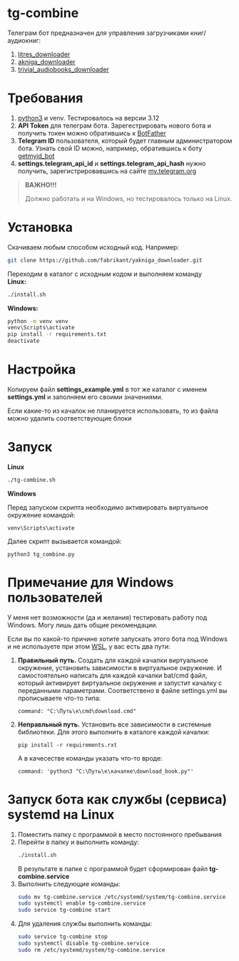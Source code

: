 # tg-combine
Телеграм бот предназначен для управления загрузчиками книг/аудиокниг:

1. [litres_downloader](https://github.com/fabrikant/litres_downloader.git)
1. [akniga_downloader](https://github.com/fabrikant/akniga_downloader.git)
1. [trivial_audiobooks_downloader](https://github.com/fabrikant/trivial_audiobooks_downloader.git)

# Требования
1. [python3](https://www.python.org/) и venv. Тестировалось на версии 3.12
1. **API Token** для телеграм бота. Зарегестрировать нового бота и получить токен можно обратившись к [BotFather](https://t.me/BotFather)
1. **Telegram ID** пользователя, который будет главным администратором бота. Узнать свой ID можно, например, обратившись к боту [getmyid_bot](https://t.me/getmyid_bot)
1. **settings.telegram_api_id** и **settings.telegram_api_hash** нужно получить, зарегистрировавшись на сайте [my.telegram.org](https://my.telegram.org)

> **ВАЖНО!!!**
>
> Должно работать и на Windows, но тестировалось только на Linux. 

# Установка

Скачиваем любым способом исходный код. Например:  
```bash
git clone https://github.com/fabrikant/yakniga_downloader.git
```
Переходим в каталог с исходным кодом и выполняем команду  
**Linux:**
```bash
./install.sh
```
**Windows:**
```cmd
python -m venv venv
venv\Scripts\activate
pip install -r requirements.txt
deactivate
```

# Настройка
Копируем файл **settings_example.yml** в тот же каталог с именем **settings.yml** и заполняем его своими значениями.

Если какие-то из качалок не планируется использовать, то из файла можно удалить соответствующие блоки

# Запуск
**Linux**
```bash
./tg-combine.sh
```
 
**Windows**

Перед запуском скрипта необходимо активировать виртуальное окружение командой:
```
venv\Scripts\activate
```
Далее скрипт вызывается командой:
```
python3 tg_combine.py
```

# Примечание для Windows пользователей
У меня нет возможности (да и желания) тестировать работу под Windows. Могу лишь дать общие рекомендации.

Если вы по какой-то причине хотите запускать этого бота под Windows и не используете при этом [WSL](https://ru.wikipedia.org/wiki/Windows_Subsystem_for_Linux), у вас есть два пути:

1. **Правильный путь.** Создать для каждой качалки виртуальное окружение, установить зависимости в виртуальное окружение.
И самостоятельно написать для каждой качалки bat/cmd файл, который активирует виртуальное окружение и запустит качалку с переданными параметрами.
Соответствено в файле settings.yml вы прописываете что-то типа: 

    ```command: "C:\Путь\к\cmd\download.cmd"```
1. **Неправльный путь.** Установить все зависимости в системные библиотеки. Для этого выполнить в каталоге каждой качалки:
    ```
    pip install -r requirements.rxt
    ```
    А в качесестве команды указать что-то вроде:

    ```command: 'python3 "C:\Путь\к\качалке\download_book.py"'```

# Запуск бота как службы (сервиса) systemd на Linux
1. Поместить папку с программой в место постоянного пребывания
1. Перейти в папку и выполнить команду:
    ```bash
    ./install.sh
    ```
    В результате в папке с программой будет сформирован файл **tg-combine.service**
1. Выполнить следующие команды:
    ```bash
    sudo mv tg-combine.service /etc/systemd/system/tg-combine.service
    sudo systemctl enable tg-combine.service
    sudo service tg-combine start 
    ```
1. Для удаления службы выполнить команды:
    ```bash
    sudo service tg-combine stop
    sudo systemctl disable tg-combine.service
    sudo rm /etc/systemd/system/tg-combine.service
    ```

